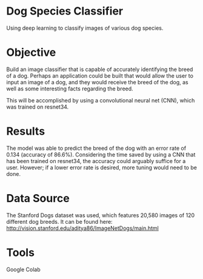 # Dog Species Classifier
Using deep learning to classify images of various dog species.

# Objective
Build an image classifier that is capable of accurately identifying the breed of a dog. Perhaps an application could be built that would allow the user to input an image of a dog, and they would receive the breed of the dog, as well as some interesting facts regarding the breed.

This will be accomplished by using a convolutional neural net (CNN), which was trained on resnet34.

# Results
The model was able to predict the breed of the dog with an error rate of 0.134 (accuracy of 86.6%). Considering the time saved by using a CNN that has been trained on resnet34, the accuracy could arguably suffice for a user. However; if a lower error rate is desired, more tuning would need to be done.

# Data Source
The Stanford Dogs dataset was used, which features 20,580 images of 120 different dog breeds. It can be found here: http://vision.stanford.edu/aditya86/ImageNetDogs/main.html

# Tools
Google Colab
